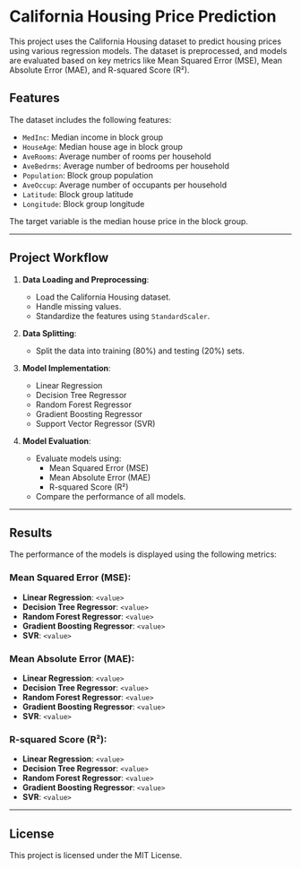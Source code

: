 # California Housing Price Prediction

This project uses the California Housing dataset to predict housing prices using various regression models. The dataset is preprocessed, and models are evaluated based on key metrics like Mean Squared Error (MSE), Mean Absolute Error (MAE), and R-squared Score (R²).

## Features
The dataset includes the following features:
- `MedInc`: Median income in block group
- `HouseAge`: Median house age in block group
- `AveRooms`: Average number of rooms per household
- `AveBedrms`: Average number of bedrooms per household
- `Population`: Block group population
- `AveOccup`: Average number of occupants per household
- `Latitude`: Block group latitude
- `Longitude`: Block group longitude

The target variable is the median house price in the block group.

---

## Project Workflow
1. **Data Loading and Preprocessing**:
   - Load the California Housing dataset.
   - Handle missing values.
   - Standardize the features using `StandardScaler`.

2. **Data Splitting**:
   - Split the data into training (80%) and testing (20%) sets.

3. **Model Implementation**:
   - Linear Regression
   - Decision Tree Regressor
   - Random Forest Regressor
   - Gradient Boosting Regressor
   - Support Vector Regressor (SVR)

4. **Model Evaluation**:
   - Evaluate models using:
     - Mean Squared Error (MSE)
     - Mean Absolute Error (MAE)
     - R-squared Score (R²)
   - Compare the performance of all models.

---

## Results
The performance of the models is displayed using the following metrics:

### Mean Squared Error (MSE):
- **Linear Regression**: `<value>`
- **Decision Tree Regressor**: `<value>`
- **Random Forest Regressor**: `<value>`
- **Gradient Boosting Regressor**: `<value>`
- **SVR**: `<value>`

### Mean Absolute Error (MAE):
- **Linear Regression**: `<value>`
- **Decision Tree Regressor**: `<value>`
- **Random Forest Regressor**: `<value>`
- **Gradient Boosting Regressor**: `<value>`
- **SVR**: `<value>`

### R-squared Score (R²):
- **Linear Regression**: `<value>`
- **Decision Tree Regressor**: `<value>`
- **Random Forest Regressor**: `<value>`
- **Gradient Boosting Regressor**: `<value>`
- **SVR**: `<value>`

---

## License
This project is licensed under the MIT License.

